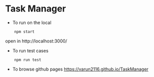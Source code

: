 # Task Manager

* To run on the local
```
    npm start
```
open in http://localhost:3000/

* To run test cases
```
    npm run test
```

* To browse github pages https://varun2116.github.io/TaskManager
